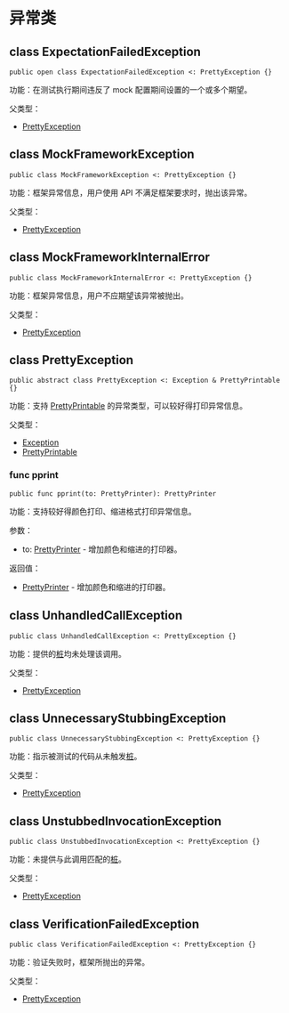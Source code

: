 # 异常类

## class ExpectationFailedException

```cangjie
public open class ExpectationFailedException <: PrettyException {}
```

功能：在测试执行期间违反了 mock 配置期间设置的一个或多个期望。

父类型：

- [PrettyException](#class-prettyexception)

## class MockFrameworkException

```cangjie
public class MockFrameworkException <: PrettyException {}
```

功能：框架异常信息，用户使用 API 不满足框架要求时，抛出该异常。

父类型：

- [PrettyException](#class-prettyexception)

## class MockFrameworkInternalError

```cangjie
public class MockFrameworkInternalError <: PrettyException {}
```

功能：框架异常信息，用户不应期望该异常被抛出。

父类型：

- [PrettyException](#class-prettyexception)

## class PrettyException

```cangjie
public abstract class PrettyException <: Exception & PrettyPrintable {}
```

功能：支持 [PrettyPrintable](../../unittest_common/unittest_common_package_api/unittest_common_package_interfaces.md#interface-prettyprintable) 的异常类型，可以较好得打印异常信息。

父类型：

- [Exception](../../core/core_package_api/core_package_exceptions.md#class-exception)
- [PrettyPrintable](../../unittest_common/unittest_common_package_api/unittest_common_package_interfaces.md#interface-prettyprintable)

### func pprint

```cangjie
public func pprint(to: PrettyPrinter): PrettyPrinter
```

功能：支持较好得颜色打印、缩进格式打印异常信息。

参数：

- to: [PrettyPrinter](../../unittest_common/unittest_common_package_api/unittest_common_package_classes.md#class-prettyprinter) - 增加颜色和缩进的打印器。

返回值：

- [PrettyPrinter](../../unittest_common/unittest_common_package_api/unittest_common_package_classes.md#class-prettyprinter) - 增加颜色和缩进的打印器。

## class UnhandledCallException

```cangjie
public class UnhandledCallException <: PrettyException {}
```

功能：提供的[桩](../unittest_mock_samples/mock_framework_basics.md#配置-api)均未处理该调用。

父类型：

- [PrettyException](#class-prettyexception)

## class UnnecessaryStubbingException

```cangjie
public class UnnecessaryStubbingException <: PrettyException {}
```

功能：指示被测试的代码从未触发[桩](../unittest_mock_samples/mock_framework_basics.md#配置-api)。

父类型：

- [PrettyException](#class-prettyexception)

## class UnstubbedInvocationException

```cangjie
public class UnstubbedInvocationException <: PrettyException {}
```

功能：未提供与此调用匹配的[桩](../unittest_mock_samples/mock_framework_basics.md#配置-api)。

父类型：

- [PrettyException](#class-prettyexception)

## class VerificationFailedException

```cangjie
public class VerificationFailedException <: PrettyException {}
```

功能：验证失败时，框架所抛出的异常。

父类型：

- [PrettyException](#class-prettyexception)
